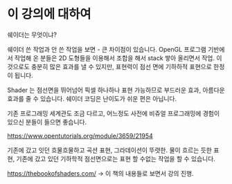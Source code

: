 <h1>이 강의에 대하여</h1>

쉐이더는 무엇이냐? 

쉐이더 쓴 작업과 안 쓴 작업을 보면 - 큰 차이점이 있습니다.
OpenGL 프로그램 기반에서 작업해 온 분들은 2D 도형들을 이용해서 조합을 해서 stack 쌓아 올리면서 작업.
이것으로도 충분히 많은 효과를 낼 수 있지만, 표현력이 점선 면에 기하하적 표현으로 한정이 됩니다.

Shader 는 점선면을 뛰어넘어 픽셀 하나하나 표현 가능하므로 부드러운 효과, 아름다운 효과를 줄 수 있습니다.
쉐이더 코딩은 난이도가 쉬운 편은 아닙니다.

기존 프로그래밍 세계관도 조금 다르고, 어느정도 사전에 비쥬얼 프로그래밍에 경험이 있으신 분들이 들으면 좋습니다.

https://www.opentutorials.org/module/3659/21954

기존에 갔고 잇던 흐물흐물하고 곡션 표현, 그라데이션이 뚜렷한.
물이 흐르는 듯한 표현, 기존에 갔고 있던 기하학적 점선면으로는 표현 할 수없는 작업을 할 수 있습니다.

https://thebookofshaders.com/ 
-> 이 책의 내용들로 보면서 강의 진행.